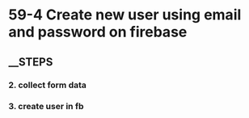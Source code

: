 # 59-4 Create new user using email and password on firebase

## \_\_STEPS

### 

### 2. collect form data

### 3. create user in fb
